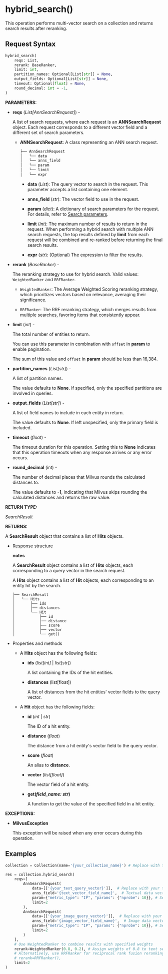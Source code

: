 # hybrid_search()

This operation performs multi-vector search on a collection and returns search results after reranking.

## Request Syntax

```python
hybrid_search(
    reqs: List,
    rerank: BaseRanker,
    limit: int,
    partition_names: Optional[List[str]] = None,
    output_fields: Optional[List[str]] = None,
    timeout: Optional[float] = None,
    round_decimal: int = -1,
)
```

**PARAMETERS:**

- **reqs** (*List[AnnSearchRequest]*) -

    A list of search requests, where each request is an **ANNSearchRequest** object. Each request corresponds to a different vector field and a different set of search parameters.

    - **ANNSearchRequest**: A class representing an ANN search request.

        ```python
        ├── AnnSearchRequest
        │   └── data  
        │   └── anns_field
        │   └── param 
        │   └── limit 
        │   └── expr
        ```

        - **data** (*List*): The query vector to search in the request. This parameter accepts a list containing one element.

        - **anns_field** (*str*): The vector field to use in the request.

        - **param** (*dict*): A dictionary of search parameters for the request. For details, refer to [Search parameters](https://milvus.io/docs/single-vector-search.md).

        - **limit** (*int*): The maximum number of results to return in the request. When performing a hybrid search with multiple ANN search requests, the top results defined by **limit** from each request will be combined and re-ranked before returning the final search results.

        - **expr** (*str*): (Optional) The expression to filter the results.

- **rerank** (*BaseRanker*) -

    The reranking strategy to use for hybrid search. Valid values: `WeightedRanker` and `RRFRanker`.

    - `WeightedRanker`: The Average Weighted Scoring reranking strategy, which prioritizes vectors based on relevance, averaging their significance.

    - `RRFRanker`: The RRF reranking strategy, which merges results from multiple searches, favoring items that consistently appear.

- **limit** (*int*) -

    The total number of entities to return.

    You can use this parameter in combination with `offset` in **param** to enable pagination.

    The sum of this value and `offset` in **param** should be less than 16,384.

- **partition_names** (*List[str]*) -

    A list of partition names.

    The value defaults to **None**. If specified, only the specified partitions are involved in queries.

- **output_fields** (*List[str]*) -

    A list of field names to include in each entity in return.

    The value defaults to **None**. If left unspecified, only the primary field is included.

- **timeout** (*float*) -

    The timeout duration for this operation. Setting this to **None** indicates that this operation timeouts when any response arrives or any error occurs.

- **round_decimal** (int) -

    The number of decimal places that Milvus rounds the calculated distances to.

    The value defaults to **-1**, indicating that Milvus skips rounding the calculated distances and returns the raw value.

**RETURN TYPE:**

*SearchResult*

**RETURNS:**

A **SearchResult** object that contains a list of **Hits** objects. 

- Response structure

    <div class="admonition note">

    <p><b>notes</b></p>

    <p>A <strong>SearchResult</strong> object contains a list of <strong>Hits</strong> objects, each corresponding to a query vector in the search request. </p>
    <p>A <strong>Hits</strong> object contains a list of <strong>Hit</strong> objects, each corresponding to an entity hit by the search.</p>

    </div>

    ```plaintext
    ├── SearchResult
    │   └── Hits  
    │       ├── ids
    │       ├── distances
    │       └── Hit
    │           ├── id
    │           ├── distance
    │           ├── score
    │           ├── vector
    │           └── get()
    ```

- Properties and methods

    - A **Hits** object has the following fields:

        - **ids** (*list[int]* | *list[str]*)

            A list containing the IDs of the hit entities.

        - **distances** (list[float]) 

            A list of distances from the hit entities' vector fields to the query vector.

    - A **Hit** object has the following fields:

        - **id** (*int* | *str*)

            The ID of a hit entity.

        - **distance** (*float*)

            The distance from a hit entity's vector field to the query vector.

        - **score** (*float*)

            An alias to **distance**.

        - **vector** (*list[float]*)   

            The vector field of a hit entity.

        - **get(*field_name: str*)**

            A function to get the value of the specified field in a hit entity. 

**EXCEPTIONS:**

- **MilvusException**

    This exception will be raised when any error occurs during this operation.

## Examples

```python
collection = Collection(name='{your_collection_name}') # Replace with the actual name of your collection

res = collection.hybrid_search(
    reqs=[
        AnnSearchRequest(
            data=[['{your_text_query_vector}']],  # Replace with your text vector data
            anns_field='{text_vector_field_name}',  # Textual data vector field
            param={"metric_type": "IP", "params": {"nprobe": 10}}, # Search parameters
            limit=2
        ),
        AnnSearchRequest(
            data=[['{your_image_query_vector}']],  # Replace with your image vector data
            anns_field='{image_vector_field_name}',  # Image data vector field
            param={"metric_type": "IP", "params": {"nprobe": 10}}, # Search parameters
            limit=2
        )
    ],
    # Use WeightedRanker to combine results with specified weights
    rerank=WeightedRanker(0.8, 0.2), # Assign weights of 0.8 to text search and 0.2 to image search
    # Alternatively, use RRFRanker for reciprocal rank fusion reranking
    # rerank=RRFRanker(),
    limit=2
)
```
